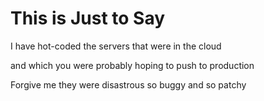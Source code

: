 # This is Just to Say

I have hot-coded
the servers
that were in
the cloud

and which
you were probably
hoping
to push to production

Forgive me
they were disastrous
so buggy
and so patchy